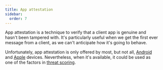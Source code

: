 ```yaml
---
title: App attestation
sidebar:
  order: 7
---
```


App attestation is a technique to verify that a client app is genuine and hasn't been tampered with.
It's particularly useful when we get the first ever message from a client,
as we can't anticipate how it's going to behave.

Unfortunately,
app attestation is only offered by most, but not all,
[Android](https://developer.android.com/google/play/integrity/overview)
and [Apple](https://developer.apple.com/documentation/devicecheck/establishing-your-app-s-integrity) devices.
Nevertheless,
when it's available,
it could be used as one of the factors in [threat scoring](./threat-scoring.md).
